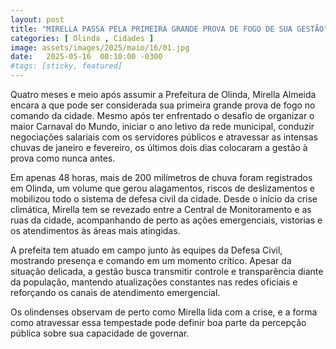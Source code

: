 ```yaml
---
layout: post
title: "MIRELLA PASSA PELA PRIMEIRA GRANDE PROVA DE FOGO DE SUA GESTÃO"
categories: [ Olinda , Cidades ]
image: assets/images/2025/maio/16/01.jpg
date:   2025-05-16  00:10:00 -0300
#tags: [sticky, featured]
---
```

Quatro meses e meio após assumir a Prefeitura de Olinda, Mirella Almeida encara a que pode ser considerada sua primeira grande prova de fogo no comando da cidade. Mesmo após ter enfrentado o desafio de organizar o maior Carnaval do Mundo, iniciar o ano letivo da rede municipal, conduzir negociações salariais com os servidores públicos e atravessar as intensas chuvas de janeiro e fevereiro, os últimos dois dias colocaram a gestão à prova como nunca antes.

Em apenas 48 horas, mais de 200 milímetros de chuva foram registrados em Olinda, um volume que gerou alagamentos, riscos de deslizamentos e mobilizou todo o sistema de defesa civil da cidade. Desde o início da crise climática, Mirella tem se revezado entre a Central de Monitoramento e as ruas da cidade, acompanhando de perto as ações emergenciais, vistorias e os atendimentos às áreas mais atingidas.

A prefeita tem atuado em campo junto às equipes da Defesa Civil, mostrando presença e comando em um momento crítico. Apesar da situação delicada, a gestão busca transmitir controle e transparência diante da população, mantendo atualizações constantes nas redes oficiais e reforçando os canais de atendimento emergencial.

Os olindenses observam de perto como Mirella lida com a crise, e a forma como atravessar essa tempestade pode definir boa parte da percepção pública sobre sua capacidade de governar.